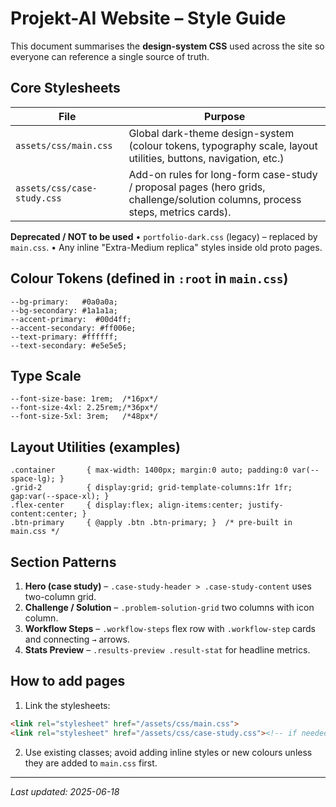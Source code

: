 # Projekt-AI Website – Style Guide

This document summarises the **design-system CSS** used across the site so everyone can reference a single source of truth.

## Core Stylesheets

| File | Purpose |
|------|---------|
| `assets/css/main.css` | Global dark-theme design-system (colour tokens, typography scale, layout utilities, buttons, navigation, etc.) |
| `assets/css/case-study.css` | Add-on rules for long-form case-study / proposal pages (hero grids, challenge/solution columns, process steps, metrics cards). |

**Deprecated / NOT to be used**
• `portfolio-dark.css` (legacy) – replaced by `main.css`.
• Any inline "Extra-Medium replica" styles inside old proto pages.

## Colour Tokens (defined in `:root` in `main.css`)

```
--bg-primary:   #0a0a0a;
--bg-secondary: #1a1a1a;
--accent-primary:  #00d4ff;
--accent-secondary: #ff006e;
--text-primary: #ffffff;
--text-secondary: #e5e5e5;
```

## Type Scale
```
--font-size-base: 1rem;  /*16px*/
--font-size-4xl: 2.25rem;/*36px*/
--font-size-5xl: 3rem;   /*48px*/
```

## Layout Utilities (examples)
```
.container       { max-width: 1400px; margin:0 auto; padding:0 var(--space-lg); }
.grid-2          { display:grid; grid-template-columns:1fr 1fr; gap:var(--space-xl); }
.flex-center     { display:flex; align-items:center; justify-content:center; }
.btn-primary     { @apply .btn .btn-primary; }  /* pre-built in main.css */
```

## Section Patterns
1. **Hero (case study)** – `.case-study-header > .case-study-content` uses two-column grid.
2. **Challenge / Solution** – `.problem-solution-grid` two columns with icon column.
3. **Workflow Steps** – `.workflow-steps` flex row with `.workflow-step` cards and connecting `→` arrows.
4. **Stats Preview** – `.results-preview .result-stat` for headline metrics.

## How to add pages
1. Link the stylesheets:
```html
<link rel="stylesheet" href="/assets/css/main.css">
<link rel="stylesheet" href="/assets/css/case-study.css"><!-- if needed -->
```
2. Use existing classes; avoid adding inline styles or new colours unless they are added to `main.css` first.

---
_Last updated: 2025-06-18_ 